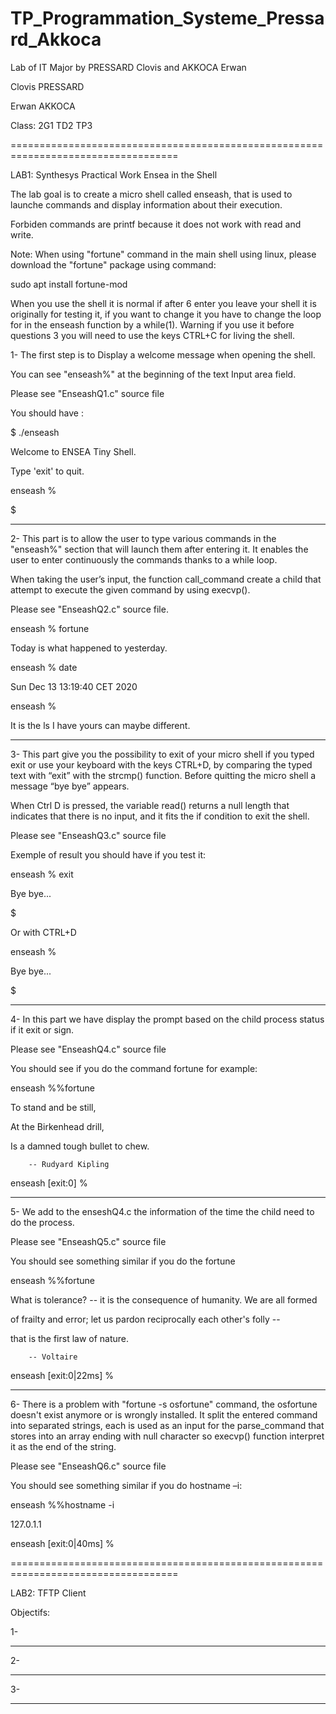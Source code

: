 # TP_Programmation_Systeme_Pressard_Akkoca
Lab of IT Major by PRESSARD Clovis and AKKOCA Erwan 

Clovis PRESSARD 

Erwan AKKOCA 

Class: 2G1 TD2 TP3 

===================================================================================

LAB1: Synthesys Practical Work Ensea in the Shell 

  

The lab goal is to create a micro shell called enseash, that is used to launche commands and display information about their execution. 

  

Forbiden commands are printf because it does not work with read and write. 

  

Note: When using "fortune" command in the main shell using linux, please download the "fortune" package using command: 

  

sudo apt install fortune-mod 

  

 When you use the shell it is normal if after 6 enter you leave your shell it is originally for testing it, if you want to change it you have to change the loop for in the enseash function by a while(1). Warning if you use it before questions 3 you will need to use the keys CTRL+C for living the shell. 

  

1- The first step is to Display a welcome message when opening the shell.  

You can see "enseash%" at the beginning of the text Input area field. 

  

Please see "EnseashQ1.c" source file 

You should have : 

$ ./enseash 

Welcome to ENSEA Tiny Shell. 

Type 'exit' to quit. 

enseash % 

$ 

  

--------------------------------------- 

2- This part is to allow the user to type various commands in the "enseash%" section that will launch them after entering it. It enables the user to enter continuously the commands thanks to a while loop. 

When taking the user’s input, the function call_command create a child that attempt to execute the given command by using execvp(). 

  

Please see "EnseashQ2.c" source file. 

enseash % fortune 

Today is what happened to yesterday. 

enseash % date 

Sun Dec 13 13:19:40 CET 2020 

enseash % 

 

It is the ls I have yours can maybe different. 

 

--------------------------------------- 

3- This part give you the possibility to exit of your micro shell if you typed exit or use your keyboard with the keys CTRL+D, by comparing the typed text with “exit” with the strcmp() function. Before quitting the micro shell a message “bye bye” appears.  

When Ctrl D is pressed, the variable read() returns a null length that indicates that there is no input, and it fits the if condition to exit the shell. 

 

Please see "EnseashQ3.c" source file 

 

Exemple of result you should have if you test it: 

enseash % exit 

Bye bye... 

$ 

Or with CTRL+D 

enseash % 

Bye bye... 

$ 

  

--------------------------------------- 

  

4- In this part we have display the prompt based on the child process status if it exit or sign. 

Please see "EnseashQ4.c" source file 

You should see if you do the command fortune for example: 

 enseash %%fortune 

To stand and be still, 

At the Birkenhead drill, 

Is a damned tough bullet to chew. 

		-- Rudyard Kipling 

enseash [exit:0] % 

 

--------------------------------------- 

  

5- We add to the enseshQ4.c the information of the time the child need to do the process. 

Please see "EnseashQ5.c" source file 

 You should see something similar if you do the fortune 

enseash %%fortune 

What is tolerance? -- it is the consequence of humanity.  We are all formed 

of frailty and error; let us pardon reciprocally each other's folly -- 

that is the first law of nature. 

		-- Voltaire 

enseash [exit:0|22ms] % 

 

--------------------------------------- 

  

6- There is a problem with "fortune -s osfortune" command, the osfortune doesn't exist anymore or is wrongly installed.  It split the entered command into separated strings, each is used as an input for the parse_command that stores into an array ending with null character so execvp() function interpret it as the end of the string. 

Please see "EnseashQ6.c" source file 

 

You should see something similar if you do hostname –i: 

enseash %%hostname -i 

127.0.1.1 

enseash [exit:0|40ms] % 

 

===================================================================================

LAB2: TFTP Client

Objectifs:




1-

--------------------------------------- 

2-

--------------------------------------- 

3-

--------------------------------------- 